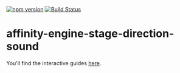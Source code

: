 [![npm version](https://badge.fury.io/js/affinity-engine-stage-direction-sound.svg)](https://badge.fury.io/js/affinity-engine-stage-direction-sound)
[![Build Status](https://travis-ci.org/affinity-engine/affinity-engine-stage-direction-sound.svg?branch=master)](https://travis-ci.org/affinity-engine/affinity-engine-stage-direction-sound)

# affinity-engine-stage-direction-sound

You'll find the interactive guides [here](http://www.affinityengine.org/components/stage/directions/sound).
